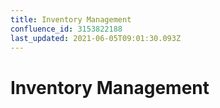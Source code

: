 ```yaml
---
title: Inventory Management
confluence_id: 3153822188
last_updated: 2021-06-05T09:01:30.093Z
---
```


# Inventory Management


